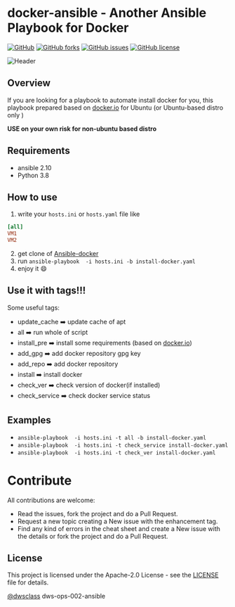 # docker-ansible - Another Ansible Playbook for Docker

[![GitHub](https://img.shields.io/badge/dws-ops--002--ansible-brightgreen?style=plastic)](https://github.com/mi-alkhamis/docker-ansible)
[![GitHub forks](https://img.shields.io/github/forks/mi-alkhamis/docker-ansible?style=plastic)](https://github.com/mi-alkhamis/docker-ansible/network)
[![GitHub issues](https://img.shields.io/github/issues/mi-alkhamis/docker-ansible?color=orange&style=plastic)](https://github.com/mi-alkhamis/docker-ansible/issues) 
[![GitHub license](https://img.shields.io/github/license/mi-alkhamis/docker-ansible?style=plastic)](https://github.com/mi-alkhamis/docker-ansible/blob/main/LICENSE)

![Header](https://i.morioh.com/210401/0198a4ba.webp)

## Overview

If you are looking for a playbook to automate install docker for you, this playbook prepared based on [docker.io](https://docs.docker.com/engine/install/ubuntu/) for Ubuntu (or Ubuntu-based distro only )

**USE on your own risk for non-ubuntu based distro**

## Requirements

- ansible 2.10
- Python 3.8

## How to use 

1. write your `hosts.ini` or `hosts.yaml` file like 

```ini
[all]
VM1 
VM2
```

2. get clone of   [Ansible-docker](https://github.com/mi-alkhamis/docker-ansible.git)
3. run `ansible-playbook  -i hosts.ini -b install-docker.yaml`
4. enjoy it :smile:



## Use it with tags!!!

Some useful tags:

- update_cache :arrow_right: update cache of apt
- all :arrow_right: run whole of script
- install_pre :arrow_right:  install some requirements (based on  [docker.io]())
- add_gpg :arrow_right:  add docker repository gpg key
- add_repo :arrow_right: add docker repository
- install :arrow_right: install docker
- check_ver :arrow_right: check version of docker(if installed)
- check_service :arrow_right: check docker service status

## Examples

-  `ansible-playbook  -i hosts.ini -t all -b install-docker.yaml`
-  `ansible-playbook  -i hosts.ini -t check_service install-docker.yaml`
- `ansible-playbook  -i hosts.ini -t check_ver install-docker.yaml`

# Contribute

All contributions are welcome:

- Read the issues, fork the project and do a Pull Request.
- Request a new topic creating a New issue with the enhancement tag.
- Find any kind of errors in the cheat sheet and create a New issue with the details or fork the project and do a Pull Request.



## License

This project is licensed under the Apache-2.0 License  - see the [LICENSE](https://github.com/mi-alkhamis/docker-ansible/blob/main/LICENSE) file for details.


[@dwsclass](https://github.com/dwsclass) dws-ops-002-ansible
